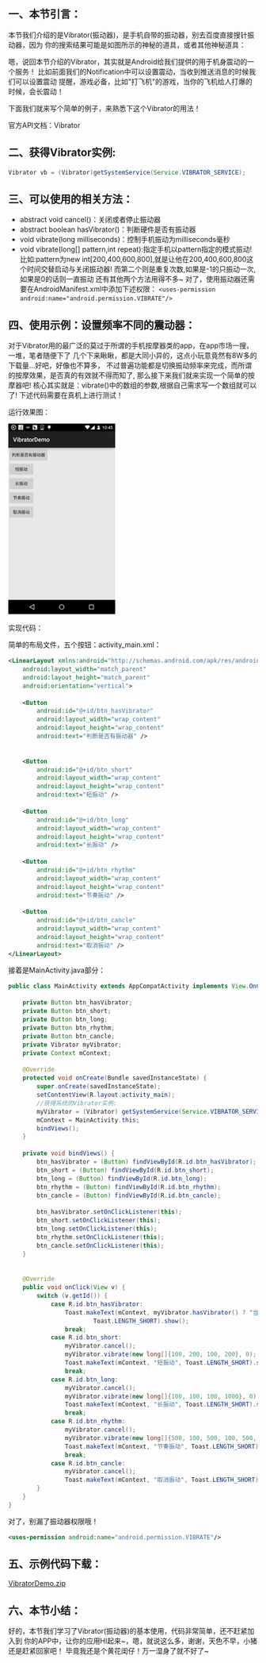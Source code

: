 ## 一、本节引言：
本节我们介绍的是Vibrator(振动器)，是手机自带的振动器，别去百度直接搜针振动器，因为 你的搜索结果可能是如图所示的神秘的道具，或者其他神秘道具： 

嗯，说回本节介绍的Vibrator，其实就是Android给我们提供的用于机身震动的一个服务！ 比如前面我们的Notification中可以设置震动，当收到推送消息的时候我们可以设置震动 提醒，游戏必备，比如"打飞机"的游戏，当你的飞机给人打爆的时候，会长震动！

下面我们就来写个简单的例子，来熟悉下这个Vibrator的用法！

官方API文档：Vibrator


## 二、获得Vibrator实例:
```java
Vibrator vb = (Vibrator)getSystemService(Service.VIBRATOR_SERVICE);
```


## 三、可以使用的相关方法：
- abstract void cancel()：关闭或者停止振动器
- abstract boolean hasVibrator()：判断硬件是否有振动器
- void vibrate(long milliseconds)：控制手机振动为milliseconds毫秒
- void vibrate(long[] pattern,int repeat):指定手机以pattern指定的模式振动! 比如:pattern为new int[200,400,600,800],就是让他在200,400,600,800这个时间交替启动与关闭振动器! 而第二个则是重复次数,如果是-1的只振动一次,如果是0的话则一直振动 还有其他两个方法用得不多~ 对了，使用振动器还需要在AndroidManifest.xml中添加下述权限： `<uses-permission android:name="android.permission.VIBRATE"/>`


## 四、使用示例：设置频率不同的震动器：
对于Vibrator用的最广泛的莫过于所谓的手机按摩器类的app，在app市场一搜，一堆，笔者随便下了 几个下来瞅瞅，都是大同小异的，这点小玩意竟然有8W多的下载量...好吧，好像也不算多， 不过普遍功能都是切换振动频率来完成，而所谓的按摩效果，是否真的有效就不得而知了, 那么接下来我们就来实现一个简单的按摩器吧! 核心其实就是：vibrate()中的数组的参数,根据自己需求写一个数组就可以了! 下述代码需要在真机上进行测试！

运行效果图：

![](../img/manager-19.jpg)

实现代码：

简单的布局文件，五个按钮：activity_main.xml：
```xml
<LinearLayout xmlns:android="http://schemas.android.com/apk/res/android"
    android:layout_width="match_parent"
    android:layout_height="match_parent"
    android:orientation="vertical">
    
    <Button
        android:id="@+id/btn_hasVibrator"
        android:layout_width="wrap_content"
        android:layout_height="wrap_content"
        android:text="判断是否有振动器" />


    <Button
        android:id="@+id/btn_short"
        android:layout_width="wrap_content"
        android:layout_height="wrap_content"
        android:text="短振动" />

    <Button
        android:id="@+id/btn_long"
        android:layout_width="wrap_content"
        android:layout_height="wrap_content"
        android:text="长振动" />

    <Button
        android:id="@+id/btn_rhythm"
        android:layout_width="wrap_content"
        android:layout_height="wrap_content"
        android:text="节奏振动" />

    <Button
        android:id="@+id/btn_cancle"
        android:layout_width="wrap_content"
        android:layout_height="wrap_content"
        android:text="取消振动" />
</LinearLayout>
```

接着是MainActivity.java部分：
```java
public class MainActivity extends AppCompatActivity implements View.OnClickListener {

    private Button btn_hasVibrator;
    private Button btn_short;
    private Button btn_long;
    private Button btn_rhythm;
    private Button btn_cancle;
    private Vibrator myVibrator;
    private Context mContext;

    @Override
    protected void onCreate(Bundle savedInstanceState) {
        super.onCreate(savedInstanceState);
        setContentView(R.layout.activity_main);
        //获得系统的Vibrator实例:
        myVibrator = (Vibrator) getSystemService(Service.VIBRATOR_SERVICE);
        mContext = MainActivity.this;
        bindViews();
    }

    private void bindViews() {
        btn_hasVibrator = (Button) findViewById(R.id.btn_hasVibrator);
        btn_short = (Button) findViewById(R.id.btn_short);
        btn_long = (Button) findViewById(R.id.btn_long);
        btn_rhythm = (Button) findViewById(R.id.btn_rhythm);
        btn_cancle = (Button) findViewById(R.id.btn_cancle);

        btn_hasVibrator.setOnClickListener(this);
        btn_short.setOnClickListener(this);
        btn_long.setOnClickListener(this);
        btn_rhythm.setOnClickListener(this);
        btn_cancle.setOnClickListener(this);
    }


    @Override
    public void onClick(View v) {
        switch (v.getId()) {
            case R.id.btn_hasVibrator:
                Toast.makeText(mContext, myVibrator.hasVibrator() ? "当前设备有振动器" : "当前设备无振动器",
                        Toast.LENGTH_SHORT).show();
                break;
            case R.id.btn_short:
                myVibrator.cancel();
                myVibrator.vibrate(new long[]{100, 200, 100, 200}, 0);
                Toast.makeText(mContext, "短振动", Toast.LENGTH_SHORT).show();
                break;
            case R.id.btn_long:
                myVibrator.cancel();
                myVibrator.vibrate(new long[]{100, 100, 100, 1000}, 0);
                Toast.makeText(mContext, "长振动", Toast.LENGTH_SHORT).show();
                break;
            case R.id.btn_rhythm:
                myVibrator.cancel();
                myVibrator.vibrate(new long[]{500, 100, 500, 100, 500, 100}, 0);
                Toast.makeText(mContext, "节奏振动", Toast.LENGTH_SHORT).show();
                break;
            case R.id.btn_cancle:
                myVibrator.cancel();
                Toast.makeText(mContext, "取消振动", Toast.LENGTH_SHORT).show();
        }
    }
}
```

对了，别漏了振动器权限哦！
```xml
<uses-permission android:name="android.permission.VIBRATE"/>
```


## 五、示例代码下载：
[VibratorDemo.zip](../img/VibratorDemo.zip)


## 六、本节小结：
好的，本节我们学习了Vibrator(振动器)的基本使用，代码非常简单，还不赶紧加入到 你的APP中，让你的应用HI起来~，嗯，就说这么多，谢谢，天色不早，小猪还是赶紧回家吧！ 毕竟我还是个黄花闺仔！万一湿身了就不好了~
